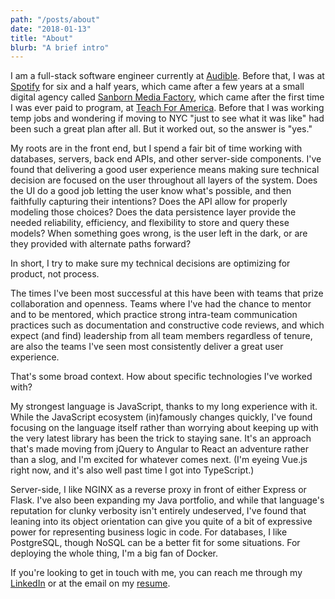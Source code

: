 ```yaml
---
path: "/posts/about"
date: "2018-01-13"
title: "About"
blurb: "A brief intro"
---
```


I am a full-stack software engineer currently at [Audible](https://www.audible.com/). Before that, I was at [Spotify](https://www.spotify.com/) for six and a half years, which came after a few years at a small digital agency called [Sanborn Media Factory](https://sanbornagency.com/), which came after the first time I was ever paid to program, at [Teach For America](https://www.teachforamerica.org/). Before that I was working temp jobs and wondering if moving to NYC "just to see what it was like" had been such a great plan after all. But it worked out, so the answer is "yes."

My roots are in the front end, but I spend a fair bit of time working with databases, servers, back end APIs, and other server-side components. I've found that delivering a good user experience means making sure technical decision are focused on the user throughout all layers of the system. Does the UI do a good job letting the user know what's possible, and then faithfully capturing their intentions? Does the API allow for properly modeling those choices? Does the data persistence layer provide the needed reliability, efficiency, and flexibility to store and query these models? When something goes wrong, is the user left in the dark, or are they provided with alternate paths forward?

In short, I try to make sure my technical decisions are optimizing for product, not process.

The times I've been most successful at this have been with teams that prize collaboration and openness. Teams where I've had the chance to mentor and to be mentored, which practice strong intra-team communication practices such as documentation and constructive code reviews, and which expect (and find) leadership from all team members regardless of tenure, are also the teams I've seen most consistently deliver a great user experience.

That's some broad context. How about specific technologies I've worked with?

My strongest language is JavaScript, thanks to my long experience with it. While the JavaScript ecosystem (in)famously changes quickly, I've found focusing on the language itself rather than worrying about keeping up with the very latest library has been the trick to staying sane. It's an approach that's made moving from jQuery to Angular to React an adventure rather than a slog, and I'm excited for whatever comes next. (I'm eyeing Vue.js right now, and it's also well past time I got into TypeScript.)

Server-side, I like NGINX as a reverse proxy in front of either Express or Flask. I've also been expanding my Java portfolio, and while that language's reputation for clunky verbosity isn't entirely undeserved, I've found that leaning into its object orientation can give you quite of a bit of expressive power for representing business logic in code. For databases, I like PostgreSQL, though NoSQL can be a better fit for some situations. For deploying the whole thing, I'm a big fan of Docker.

If you're looking to get in touch with me, you can reach me through my [LinkedIn](https://www.linkedin.com/in/philipschweiger/) or at the email on my [resume](http://localhost:8000/files/schweiger_resume.pdf).
